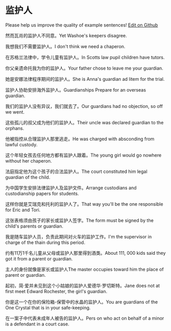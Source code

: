 # 监护人

Please help us improve the quality of example sentences! [Edit on Github](https://github.com/jiyushe/jiyu-example-sentence-source/blob/main/chinese/jianhuren.md)

<p><span class="chinese">然而瓦肖的监护人不同意。</span><span class="english">Yet Washoe's keepers disagree.</span></p>

<p><span class="chinese">我想我们不需要监护人。</span><span class="english">I don't think we need a chaperon.</span></p>

<p><span class="chinese">在苏格兰法律中，学令儿童有监护人。</span><span class="english">In Scotts law pupil children have tutors.</span></p>

<p><span class="chinese">你父亲遗命托我为你的监护人。</span><span class="english">Your father chose to leave me your guardian.</span></p>

<p><span class="chinese">她是安娜法律程序期间的监护人。</span><span class="english">She is Anna's guardian ad litem for the trial.</span></p>

<p><span class="chinese">监护人协助安排海外监护人。</span><span class="english">Guardianships Prepare for an overseas guardian.</span></p>

<p><span class="chinese">我们的监护人没有异议，我们就去了。</span><span class="english">Our guardians had no objection, so off we went.</span></p>

<p><span class="chinese">这些孤儿的叔父成为他们的监护人。</span><span class="english">Their uncle was declared guardian to the orphans.</span></p>

<p><span class="chinese">他被指控从合理监护人那里逃走。</span><span class="english">He was charged with absconding from lawful custody.</span></p>

<p><span class="chinese">这个年轻女孩去任何地方都有监护人跟着。</span><span class="english">The young girl would go nowhere without her chaperon.</span></p>

<p><span class="chinese">法庭指定他为这个孩子的合法监护人。</span><span class="english">The court  constituted  him legal guardian of the child.</span></p>

<p><span class="chinese">为中国学生安排法律监护人及监护文件。</span><span class="english">Arrange custodians and custodianship papers for students.</span></p>

<p><span class="chinese">这样你就是艾瑞克和托利的监护人了。</span><span class="english">That way you'll be the one responsible for Eric and Tori.</span></p>

<p><span class="chinese">这张表格须由孩子的家长或监护人签字。</span><span class="english">The form must be signed by the child's parents or guardian.</span></p>

<p><span class="chinese">我是随车监护人员，负责此期间对火车的监护工作。</span><span class="english">I'm the supervisor in charge of the thain during this period.</span></p>

<p><span class="chinese">约有11万1千名儿童从父母或监护人那里得到酒类。</span><span class="english">About 111, 000 kids said they got it from a parent or guardian.</span></p>

<p><span class="chinese">主人的身份就像是家长或监护人</span><span class="english">The master occupies toward him the place of parent or guardian.</span></p>

<p><span class="chinese">起初，简·爱并未见到这个小姑娘的监护人爱德华·罗切斯特。</span><span class="english">Jane does not at first meet Edward Rochester, the girl's guardian.</span></p>

<p><span class="chinese">你是这一个在你的保险箱-保管中的水晶的监护人。</span><span class="english">You are guardians of the One Crystal that is in your safe-keeping.</span></p>

<p><span class="chinese">在一案子中代表未成年人被告的监护人。</span><span class="english">Pers on who act on behalf of a minor is a defendant in a court case.</span></p>

